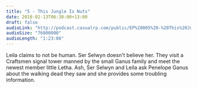 ```yaml
---
title: "5 - This Jungle Is Nuts"
date: 2018-02-13T06:30:00+13:00
draft: false
audioLink: "http://podcast.casualrp.com/public/EP%20005%20-%20This%20Jungle%20is%20Nuts!.mp3"
audioSize: "76000000"
audioLength: "1:23:06"
---
```


Leila claims to not be human. Ser Selwyn doesn't believe her. They visit a Craftsmen signal tower manned by the small Ganus family and meet the newest member little Letha. Ash, Ser Selwyn and Leila ask Penelope Ganus about the walking dead they saw and she provides some troubling information.
